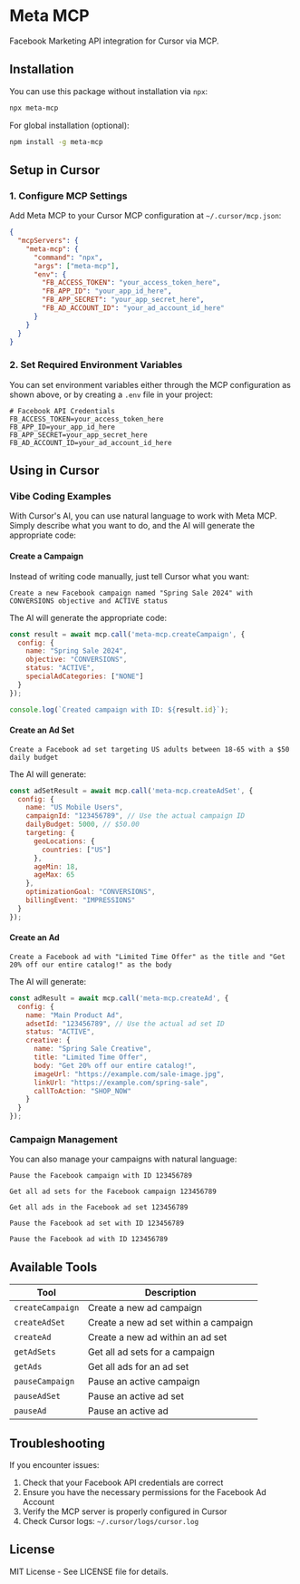 # Meta MCP

Facebook Marketing API integration for Cursor via MCP.

## Installation

You can use this package without installation via `npx`:

```bash
npx meta-mcp
```

For global installation (optional):

```bash
npm install -g meta-mcp
```

## Setup in Cursor

### 1. Configure MCP Settings

Add Meta MCP to your Cursor MCP configuration at `~/.cursor/mcp.json`:

```json
{
  "mcpServers": {
    "meta-mcp": {
      "command": "npx",
      "args": ["meta-mcp"],
      "env": {
        "FB_ACCESS_TOKEN": "your_access_token_here",
        "FB_APP_ID": "your_app_id_here",
        "FB_APP_SECRET": "your_app_secret_here",
        "FB_AD_ACCOUNT_ID": "your_ad_account_id_here"
      }
    }
  }
}
```

### 2. Set Required Environment Variables

You can set environment variables either through the MCP configuration as shown above, or by creating a `.env` file in your project:

```env
# Facebook API Credentials
FB_ACCESS_TOKEN=your_access_token_here
FB_APP_ID=your_app_id_here
FB_APP_SECRET=your_app_secret_here
FB_AD_ACCOUNT_ID=your_ad_account_id_here
```

## Using in Cursor

### Vibe Coding Examples

With Cursor's AI, you can use natural language to work with Meta MCP. Simply describe what you want to do, and the AI will generate the appropriate code:

#### Create a Campaign

Instead of writing code manually, just tell Cursor what you want:

```
Create a new Facebook campaign named "Spring Sale 2024" with CONVERSIONS objective and ACTIVE status
```

The AI will generate the appropriate code:

```javascript
const result = await mcp.call('meta-mcp.createCampaign', {
  config: {
    name: "Spring Sale 2024",
    objective: "CONVERSIONS",
    status: "ACTIVE",
    specialAdCategories: ["NONE"]
  }
});

console.log(`Created campaign with ID: ${result.id}`);
```

#### Create an Ad Set

```
Create a Facebook ad set targeting US adults between 18-65 with a $50 daily budget
```

The AI will generate:

```javascript
const adSetResult = await mcp.call('meta-mcp.createAdSet', {
  config: {
    name: "US Mobile Users",
    campaignId: "123456789", // Use the actual campaign ID
    dailyBudget: 5000, // $50.00
    targeting: {
      geoLocations: {
        countries: ["US"]
      },
      ageMin: 18,
      ageMax: 65
    },
    optimizationGoal: "CONVERSIONS",
    billingEvent: "IMPRESSIONS"
  }
});
```

#### Create an Ad

```
Create a Facebook ad with "Limited Time Offer" as the title and "Get 20% off our entire catalog!" as the body
```

The AI will generate:

```javascript
const adResult = await mcp.call('meta-mcp.createAd', {
  config: {
    name: "Main Product Ad",
    adsetId: "123456789", // Use the actual ad set ID
    status: "ACTIVE",
    creative: {
      name: "Spring Sale Creative",
      title: "Limited Time Offer",
      body: "Get 20% off our entire catalog!",
      imageUrl: "https://example.com/sale-image.jpg",
      linkUrl: "https://example.com/spring-sale",
      callToAction: "SHOP_NOW"
    }
  }
});
```

### Campaign Management

You can also manage your campaigns with natural language:

```
Pause the Facebook campaign with ID 123456789
```

```
Get all ad sets for the Facebook campaign 123456789
```

```
Get all ads in the Facebook ad set 123456789
```

```
Pause the Facebook ad set with ID 123456789
```

```
Pause the Facebook ad with ID 123456789
```

## Available Tools

| Tool | Description |
|------|-------------|
| `createCampaign` | Create a new ad campaign |
| `createAdSet` | Create a new ad set within a campaign |
| `createAd` | Create a new ad within an ad set |
| `getAdSets` | Get all ad sets for a campaign |
| `getAds` | Get all ads for an ad set |
| `pauseCampaign` | Pause an active campaign |
| `pauseAdSet` | Pause an active ad set |
| `pauseAd` | Pause an active ad |

## Troubleshooting

If you encounter issues:

1. Check that your Facebook API credentials are correct
2. Ensure you have the necessary permissions for the Facebook Ad Account
3. Verify the MCP server is properly configured in Cursor
4. Check Cursor logs: `~/.cursor/logs/cursor.log`

## License

MIT License - See LICENSE file for details.